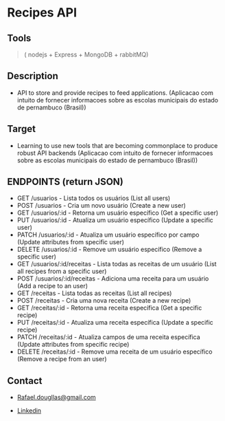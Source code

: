 # Recipes API
## Tools
> ( nodejs + Express + MongoDB + rabbitMQ) <br>

## Description
* API to store and provide recipes to feed applications. (Aplicacao com intuito de fornecer informacoes sobre as escolas municipais do estado de pernambuco (Brasil)) <br>

## Target
* Learning to use new tools that are becoming commonplace to produce robust API backends (Aplicacao com intuito de fornecer informacoes sobre as escolas municipais do estado de pernambuco (Brasil)) <br>

## ENDPOINTS (return JSON)

* GET /usuarios - Lista todos os usuários (List all users)
* POST /usuarios - Cria um novo usuário (Create a new user)
* GET /usuarios/:id - Retorna um usuário específico (Get a specific user)
* PUT /usuarios/:id - Atualiza um usuário específico (Update a specific user)
* PATCH /usuarios/:id - Atualiza um usuário específico por campo (Update attributes from specific user)
* DELETE /usuarios/:id - Remove um usuário específico (Remove a specific user)
* GET /usuarios/:id/receitas - Lista todas as receitas de um usuário (List all recipes from a specific user)
* POST /usuarios/:id/receitas - Adiciona uma receita para um usuário (Add a recipe to an user)
* GET /receitas - Lista todas as receitas (List all recipes)
* POST /receitas - Cria uma nova receita (Create a new recipe)
* GET /receitas/:id - Retorna uma receita específica (Get a specific recipe)
* PUT /receitas/:id - Atualiza uma receita específica (Update a specific recipe)
* PATCH /receitas/:id - Atualiza campos de uma receita específica (Update attributes from specific recipe)
* DELETE /receitas/:id - Remove uma receita de um usuário específico (Remove a recipe from an user)

## Contact
* Rafael.dougllas@gmail.com <br>

- [Linkedin](https://www.linkedin.com/in/rafael-douglas-093788a6/)<br>


